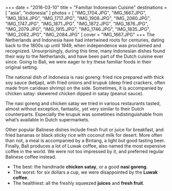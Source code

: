 +++
date    = "2016-03-10"
title   = "Familiar Indonesian Cuisine"
destinations = [ "asia", "indonesia" ]
photos  = [
  "IMG_1704.JPG", "IMG_1667.JPG", "IMG_1834.JPG", "IMG_1717.JPG", "IMG_1908.JPG",
  "IMG_2080.JPG", "IMG_1747.JPG", "IMG_1871.JPG", "IMG_1872.JPG", "IMG_1876.JPG",
  "IMG_2079.JPG", "IMG_1915.JPG", "IMG_1746.JPG", "IMG_1835.JPG", "IMG_2082.JPG",
  "IMG_2084.JPG"
]
cover = "IMG_1667.JPG"
+++
The Netherlands and Indonesia have had intertwined roots for centuries, dating back to the 1800s up until 1949, when independence was proclaimed and recognized. Unsurprisingly, during this time, many Indonesian dishes found their way to the Netherlands, and have been part of the Dutch cuisine ever since. Going to Bali, we were eager to try these familiar foods in their original setting.
<!--more-->
The national dish of Indonesia is nasi goreng: fried rice prepared with thick soy sauce (ketjap), with fried onions and krupuk (deep fried crackers, often made from caridean shrimp) on the side. Sometimes, it is accompanied by chicken satay: skewered chicken dipped in satay (peanut sauce).

The nasi goreng and chicken satay we tried in various restaurants tasted, almost without exception, fantastic, yet very similar to their Dutch counterparts. Especially the krupuk was sometimes indistinguishable from what’s available in Dutch supermarkets.

Other popular Balinese dishes include fresh fruit or juice for breakfast, and fried bananas or black sticky rice with coconut milk for desert. More often than not, a meal is accompanied by a Bintang, a light but good tasting beer. Finally, Bali produces a lot of Luwak coffee, also named the most expensive coffee in the world. We were not too impressed by it, and preferred regular Balinese coffee instead.

* The best: the handmade **chicken satay**, or a good **nasi goreng**.
* The worst: for six dollars a cup, we were disappointed by the **Luwak coffee**.
* The healthiest: all the freshly squeezed **juices** and **fresh fruit**.